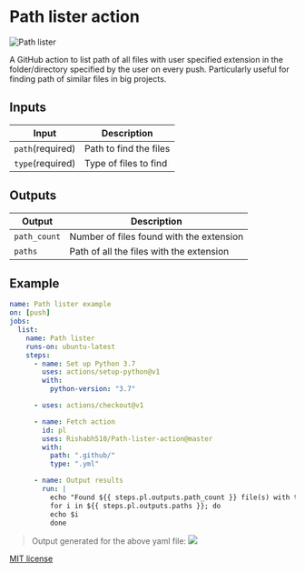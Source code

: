 # Path lister action

![Path lister](https://github.com/Rishabh510/Path-lister-action/workflows/Path%20lister/badge.svg)

A GitHub action to list path of all files with user specified extension in the folder/directory specified by the user on every push. Particularly useful for finding path of similar files in big projects.

## Inputs

| Input                                             | Description                                        |
|------------------------------------------------------|-----------------------------------------------|
| `path`(required)  | Path to find the files    |
| `type`(required)  | Type of files to find     |

## Outputs

| Output                                             | Description                                        |
|------------------------------------------------------|-----------------------------------------------|
| `path_count`  | Number of files found with the extension    |
| `paths`  | Path of all the files with the extension    |

## Example

```yaml
name: Path lister example
on: [push]
jobs:
  list:
    name: Path lister
    runs-on: ubuntu-latest
    steps:
      - name: Set up Python 3.7
        uses: actions/setup-python@v1
        with:
          python-version: "3.7"

      - uses: actions/checkout@v1

      - name: Fetch action
        id: pl
        uses: Rishabh510/Path-lister-action@master
        with:
          path: ".github/"
          type: ".yml"

      - name: Output results
        run: |
          echo "Found ${{ steps.pl.outputs.path_count }} file(s) with this extension:"
          for i in ${{ steps.pl.outputs.paths }}; do
          echo $i
          done
```
>Output generated for the above yaml file:
![](https://github.com/Rishabh510/Path-lister-action/edit/master/example_output.PNG)

[MIT license]

[MIT license]: LICENSE
